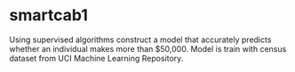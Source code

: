 # smartcab1
Using supervised algorithms construct a model that accurately predicts whether an individual makes more than $50,000. Model is train with census dataset from UCI Machine Learning Repository.
